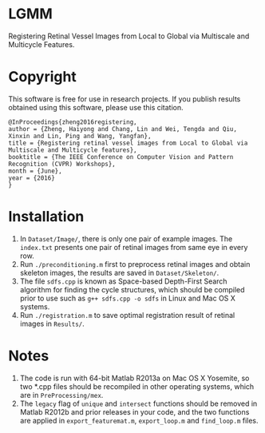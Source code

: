 LGMM
==================

Registering Retinal Vessel Images from Local to Global via Multiscale and Multicycle Features.

Copyright
==================

This software is free for use in research projects. If you publish
results obtained using this software, please use this citation.

    @InProceedings{zheng2016registering,
    author = {Zheng, Haiyong and Chang, Lin and Wei, Tengda and Qiu, Xinxin and Lin, Ping and Wang, Yangfan},
    title = {Registering retinal vessel images from Local to Global via Multiscale and Multicycle features},
    booktitle = {The IEEE Conference on Computer Vision and Pattern Recognition (CVPR) Workshops},
    month = {June},
    year = {2016}
    }

Installation
==================

1. In `Dataset/Image/`, there is only one pair of example images. The `index.txt` presents one pair of retinal images from same eye in every row.
2. Run `./preconditioning.m` first to preprocess retinal images and obtain skeleton images, the results are saved in `Dataset/Skeleton/`. 
3. The file `sdfs.cpp` is known as Space-based Depth-First Search algorithm for finding the cycle structures, which should be compiled prior to use such as `g++ sdfs.cpp -o sdfs` in Linux and Mac OS X systems.  
4. Run `./registration.m` to save optimal registration result of retinal images in `Results/`.

Notes
==================
1. The code is run with 64-bit Matlab R2013a on Mac OS X Yosemite, so two *.cpp files should be recompiled in other operating systems, which are in `PreProcessing/mex`.
2. The `legacy` flag of `unique` and `intersect` functions should be removed in Matlab R2012b and prior releases in your code, and the two functions are applied in `export_featuremat.m`, `export_loop.m` and `find_loop.m` files.
